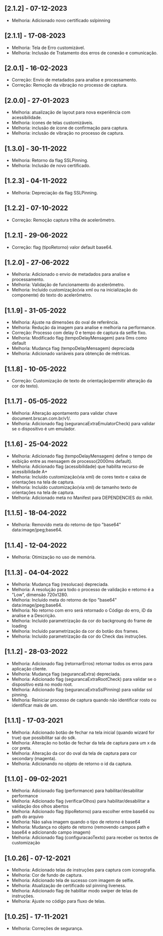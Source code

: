## [2.1.2] - 07-12-2023
- Melhoria: Adicionado novo certificado sslpinning 

## [2.1.1] - 17-08-2023
- Melhoria: Tela de Erro customizável.
- Melhoria: Inclusão de Tratamento dos erros de conexão e comunicação.

## [2.0.1] - 16-02-2023
- Correção: Envio de metadados para analise e processamento.
- Correção: Remoção da vibração no processo de captura.

## [2.0.0] - 27-01-2023
- Melhoria: atualização de layout para nova experiência com acessibilidade.
- Melhoria: ícones de telas customizáveis.
- Melhoria: inclusão de ícone de confirmação para captura.
- Melhoria: inclusão de vibração no processo de captura.

## [1.3.0] - 30-11-2022
- Melhoria: Retorno da flag SSLPinning.
- Melhoria: Inclusão de novo certificado.

## [1.2.3] - 04-11-2022
- Melhoria: Depreciação da flag SSLPinning.

## [1.2.2] - 07-10-2022
- Correção: Remoção captura trilha de acelerômetro.

## [1.2.1] - 29-06-2022
- Correção: flag (tipoRetorno) valor default base64.

## [1.2.0] - 27-06-2022
- Melhoria: Adicionado o envio de metadados para analise e processamento.
- Melhoria: Validação de funcionamento do acelerômetro.
- Melhoria: Incluído customização(via xml ou na inicialização do componente) do texto do acelerômetro.

## [1.1.9] - 31-05-2022
- Melhoria: Ajuste na dimensões do oval de referência.
- Melhoria: Redução da imagem para analise e melhoria na performance.
- Correção: Processo com delay 0 e tempo de captura da selfie fixo.
- Melhoria: Modificado flag (tempoDelayMensagem) para 0ms como default
- Melhoria: Mudança flag (tempoDelayMensagem) depreciada
- Melhoria: Adicionado variáveis para obtenção de métricas.

## [1.1.8] - 10-05-2022
- Correção: Customização de texto de orientação(permitir alteração da cor do texto).

## [1.1.7] - 05-05-2022
- Melhoria: Alteração apontamento para validar chave document.brscan.com.br/v1/.
- Melhoria: Adicionado flag (segurancaExtraEmulatorCheck) para validar se o dispositivo é um emulador.

## [1.1.6] - 25-04-2022
- Melhoria: Adicionado flag (tempoDelayMensagem) define o tempo de exibição entre as mensagem de processo(2000ms default).
- Melhoria: Adicionado flag (acessibilidade) que habilita recurso de acessibilidade A+
- Melhoria: Incluído customização(via xml) de cores texto e caixa de orientações na tela de captura.
- Melhoria: Incluído customização(via xml) de tamanho texto de orientações na tela de captura.
- Melhoria: Adicionado meta no Manifest para DEPENDENCIES do mlkit.

## [1.1.5] - 18-04-2022
- Melhoria: Removido meta do retorno de tipo "base64" data:image/jpeg;base64.

## [1.1.4] - 12-04-2022
- Melhoria: Otimização no uso de memória.

## [1.1.3] - 04-04-2022
- Melhoria: Mudança flag (resolucao) depreciada.
- Melhoria: A resolução para todo o processo de validação e retorno é a "Low", dimensão 720x1280.
- Melhoria: Incluído meta do retorno de tipo "base64" data:image/jpeg;base64.
- Melhoria: No retorno com erro será retornado o Código do erro, iD da analise e a Descrição.
- Melhoria: Incluído parametrização da cor do backgroung do frame de loading
- Melhoria: Incluído parametrização da cor do botão dos frames.
- Melhoria: Incluído parametrização da cor do Check das instruções.

## [1.1.2] - 28-03-2022
- Melhoria: Adicionado flag (retornarErros) retornar todos os erros para aplicação cliente.
- Melhoria: Mudança flag (segurancaExtra) depreciada.
- Melhoria: Adicionado flag (segurancaExtraRootCheck) para validar se o dispositivo está no modo root.
- Melhoria: Adicionado flag (segurancaExtraSslPinning) para validar ssl pinning.
- Melhoria: Reiniciar processo de captura quando não identificar rosto ou identificar mais de um.

## [1.1.1] - 17-03-2021
- Melhoria: Adicionado botão de fechar na tela inicial (quando wizard for true) que possibilitar sai do sdk.
- Melhoria: Alteração no botão de fechar da tela de captura para um x da cor preta.
- Melhoria: Alteração da cor do oval da tela de captura para cor secondary (magenta).
- Melhoria: Adicionando no objeto de retorno o id da captura.

## [1.1.0] - 09-02-2021
- Melhoria: Adicionado flag (performance) para habilitar/desabilitar performance
- Melhoria: Adicionado flag (verificarOlhos) para habilitar/desabilitar a validação dos olhos abertos
- Melhoria: Adicionado flag (tipoRetorno) para escolher entre base64 ou path do arquivo
- Melhoria: Não salva imagem quando o tipo de retorno é base64
- Melhoria: Mudança no objeto de retorno (removendo campos path e base64 e adicionando campo imagem)
- Melhoria: Adicionado flag (configuracaoTexto) para receber os textos de customização

## [1.0.26] - 07-12-2021
- Melhoria: Adicionado telas de instruções para captura com iconografia.
- Melhoria: Cor de fundo de captura.
- Melhoria: Adicionado tela de sucesso com imagem de selfie.
- Melhoria: Atualização de certificado ssl pinning liveness.
- Melhoria: Adicionado flag de habilitar modo swiper de telas de instruções.
- Melhoria: Ajuste no código para fluxo de telas.

## [1.0.25] - 17-11-2021
- Melhoria: Correções de segurança.